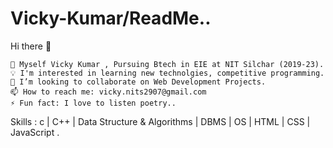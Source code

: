 # Vicky-Kumar/ReadMe..

Hi there 👋

    🔭 Myself Vicky Kumar , Pursuing Btech in EIE at NIT Silchar (2019-23).
    💡 I'm interested in learning new technolgies, competitive programming.
    👯 I’m looking to collaborate on Web Development Projects.
    📫 How to reach me: vicky.nits2907@gmail.com
    ⚡ Fun fact: I love to listen poetry..
  
   
 Skills : c | C++ | Data Structure & Algorithms | DBMS | OS | HTML | CSS | JavaScript .
